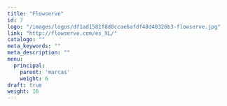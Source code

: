 ```yaml
---
title: "Flowserve"
id: 7
logo: "/images/logos/df1ad1581f8d8ccae6afdf48d40326b3-flowserve.jpg"
link: "http://flowserve.com/es_XL/"
catalogo: ""
meta_keywords: ""
meta_description: ""
menu:
  principal:
    parent: 'marcas'
    weight: 6
draft: true
weight: 16
---
```

